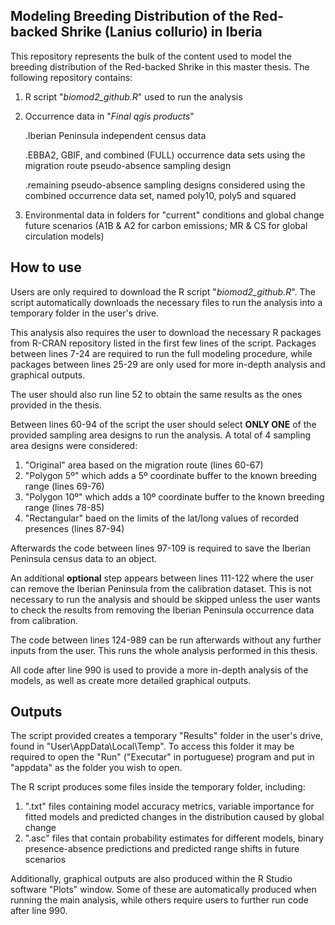 **Modeling Breeding Distribution of the Red-backed Shrike (Lanius collurio) in Iberia**
-
This repository represents the bulk of the content used to model the breeding distribution of the Red-backed Shrike in this master thesis. 
The following repository contains:

  1. R script "_biomod2_github.R_" used to run the analysis
  2. Occurrence data in "_Final qgis products_"

       .Iberian Peninsula independent census data
     
       .EBBA2, GBIF, and combined (FULL) occurrence data sets using the migration route pseudo-absence sampling design
     
       .remaining pseudo-absence sampling designs considered using the combined occurrence data set, named poly10, poly5 and squared
  3. Environmental data in folders for "current" conditions and global change future scenarios (A1B & A2 for carbon emissions; MR & CS for global circulation models)

**How to use**
-

Users are only required to download the R script "_biomod2_github.R_". The script automatically downloads the necessary files to run the analysis into a temporary folder in the user's drive.

This analysis also requires the user to download the necessary R packages from R-CRAN repository listed in the first few lines of the script. Packages between lines 7-24 are required to run the full modeling procedure, while packages between lines 25-29 are only used for more in-depth analysis and graphical outputs.

The user should also run line 52 to obtain the same results as the ones provided in the thesis.

Between lines 60-94 of the script the user should select **ONLY ONE** of the provided sampling area designs to run the analysis. A total of 4 sampling area designs were considered:
  1. "Original" area based on the migration route (lines 60-67)
  2. "Polygon 5º" which adds a 5º coordinate buffer to the known breeding range (lines 69-76)
  3. "Polygon 10º" which adds a 10º coordinate buffer to the known breeding range (lines 78-85)
  4. "Rectangular" baed on the limits of the lat/long values of recorded presences (lines 87-94)

Afterwards the code between lines 97-109 is required to save the Iberian Peninsula census data to an object.

An additional **optional** step appears between lines 111-122 where the user can remove the Iberian Peninsula from the calibration dataset. This is not necessary to run the analysis and should be skipped unless the user wants to check the results from removing the Iberian Peninsula occurrence data from calibration.

The code between lines 124-989 can be run afterwards without any further inputs from the user. This runs the whole analysis performed in this thesis.

All code after line 990 is used to provide a more in-depth analysis of the models, as well as create more detailed graphical outputs.

**Outputs**
-

The script provided creates a temporary "Results" folder in the user's drive, found in "User\AppData\Local\Temp\". To access this folder it may be required to open the "Run" ("Executar" in portuguese) program and put in "appdata" as the folder you wish to open.

The R script produces some files inside the temporary folder, including:
  1. ".txt" files containing model accuracy metrics, variable importance for fitted models and predicted changes in the distribution caused by global change
  2. ".asc" files that contain probability estimates for different models, binary presence-absence predictions and predicted range shifts in future scenarios

Additionally, graphical outputs are also produced within the R Studio software "Plots" window. Some of these are automatically produced when running the main analysis, while others require users to further run code after line 990.
